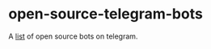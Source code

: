 # open-source-telegram-bots
A [list](https://github.com/zerosdevz/open-source-telegram-bots/blob/main/list.md) of open source bots on telegram.
